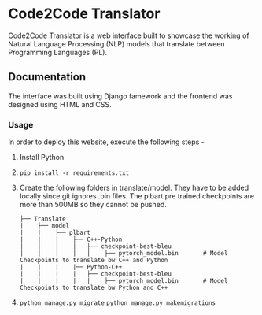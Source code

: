 # Code2Code Translator

Code2Code Translator is a web interface built to showcase the working of Natural Language Processing (NLP) models that translate between Programming Languages (PL). 

## Documentation

The interface was built using Django famework and the frontend was designed using HTML and CSS. 

### Usage

In order to deploy this website, execute the following steps - 

1. Install Python

2. `pip install -r requirements.txt`

3. Create the following folders in translate/model. They have to be added locally since git ignores .bin files. The plbart pre trained checkpoints are more than 500MB so they cannot be pushed.
    ```
    ├── Translate
    |    ├── model
    |    |    ├── plbart
    |    |    |    ├── C++-Python
    |    |    |    |   ├── checkpoint-best-bleu
    |    |    |    |   |    ├── pytorch_model.bin       # Model Checkpoints to translate bw C++ and Python
    |    |    |    |── Python-C++
    |    |    |    |   ├── checkpoint-best-bleu
    |    |    |    |   |    ├── pytorch_model.bin       # Model Checkpoints to translate bw Python and C++
    ```
4. `python manage.py migrate`
    `python manage.py makemigrations`
